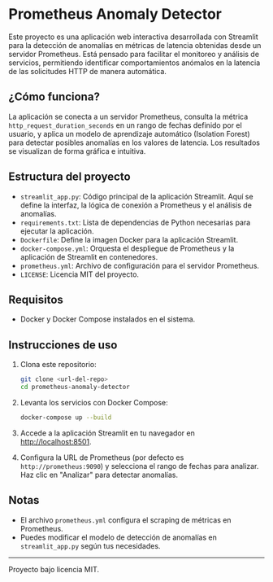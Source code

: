 # Prometheus Anomaly Detector

Este proyecto es una aplicación web interactiva desarrollada con Streamlit para la detección de anomalías en métricas de latencia obtenidas desde un servidor Prometheus. Está pensado para facilitar el monitoreo y análisis de servicios, permitiendo identificar comportamientos anómalos en la latencia de las solicitudes HTTP de manera automática.

## ¿Cómo funciona?
La aplicación se conecta a un servidor Prometheus, consulta la métrica `http_request_duration_seconds` en un rango de fechas definido por el usuario, y aplica un modelo de aprendizaje automático (Isolation Forest) para detectar posibles anomalías en los valores de latencia. Los resultados se visualizan de forma gráfica e intuitiva.

## Estructura del proyecto

- `streamlit_app.py`: Código principal de la aplicación Streamlit. Aquí se define la interfaz, la lógica de conexión a Prometheus y el análisis de anomalías.
- `requirements.txt`: Lista de dependencias de Python necesarias para ejecutar la aplicación.
- `Dockerfile`: Define la imagen Docker para la aplicación Streamlit.
- `docker-compose.yml`: Orquesta el despliegue de Prometheus y la aplicación de Streamlit en contenedores.
- `prometheus.yml`: Archivo de configuración para el servidor Prometheus.
- `LICENSE`: Licencia MIT del proyecto.

## Requisitos
- Docker y Docker Compose instalados en el sistema.

## Instrucciones de uso

1. Clona este repositorio:
   ```bash
   git clone <url-del-repo>
   cd prometheus-anomaly-detector
   ```

2. Levanta los servicios con Docker Compose:
   ```bash
   docker-compose up --build
   ```

3. Accede a la aplicación Streamlit en tu navegador en [http://localhost:8501](http://localhost:8501).

4. Configura la URL de Prometheus (por defecto es `http://prometheus:9090`) y selecciona el rango de fechas para analizar. Haz clic en "Analizar" para detectar anomalías.

## Notas
- El archivo `prometheus.yml` configura el scraping de métricas en Prometheus.
- Puedes modificar el modelo de detección de anomalías en `streamlit_app.py` según tus necesidades.

---

Proyecto bajo licencia MIT.